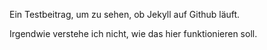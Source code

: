 
Ein Testbeitrag, um zu sehen, ob Jekyll auf Github läuft.

Irgendwie verstehe ich nicht, wie das hier funktionieren soll.


